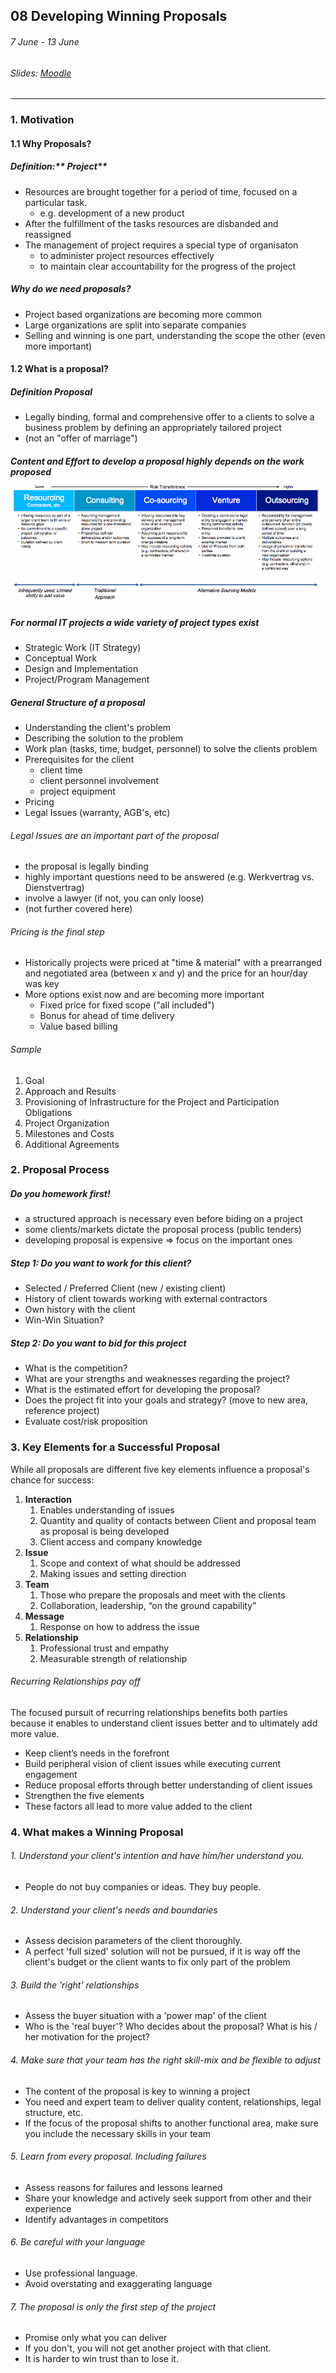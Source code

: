 ## 08 Developing Winning Proposals

###### 7 June - 13 June

###### Slides: [Moodle](https://www.moodle.tum.de/mod/resource/view.php?id=590685)

---

### 1. Motivation

#### 1.1 Why Proposals?

##### Definition:** Project**

* Resources are brought together for a period of time, focused on a particular task.
  * e.g. development of a new product
* After the fulfillment of the tasks resources are disbanded and reassigned
* The management of project requires a special type of organisaton
  * to administer project resources effectively
  * to maintain clear accountability for the progress of the project

##### Why do we need proposals?

* Project based organizations are becoming more common
* Large organizations are split into separate companies
* Selling and winning is one part, understanding the scope the other \(even more important\)

#### 1.2 What is a proposal?

##### Definition Proposal

* Legally binding, formal and comprehensive offer to a clients to solve a business problem by defining an appropriately tailored project
* \(not an "offer of marriage"\)

##### Content and Effort to develop a proposal highly depends on the work proposed![](/assets/proposal_effort.png)

##### For normal IT projects a wide variety of project types exist

* Strategic Work \(IT Strategy\)
* Conceptual Work
* Design and Implementation
* Project/Program Management

##### General Structure of a proposal

* Understanding the client's problem
* Describing the solution to the problem
* Work plan \(tasks, time, budget, personnel\) to solve the clients problem
* Prerequisites for the client
  * client time
  * client personnel involvement
  * project equipment
* Pricing
* Legal Issues \(warranty, AGB's, etc\)

###### Legal Issues are an important part of the proposal

* the proposal is legally binding
* highly important questions need to be answered \(e.g. Werkvertrag vs. Dienstvertrag\)
* involve a lawyer \(if not, you can only loose\)
* \(not further covered here\)

###### Pricing is the final step

* Historically projects were priced at "time & material" with a prearranged and negotiated area \(between x and y\) and the price for an hour/day was key
* More options exist now and are becoming more important
  * Fixed price for fixed scope \("all included"\)
  * Bonus for ahead of time delivery
  * Value based billing

###### Sample

1. Goal
2. Approach and Results
3. Provisioning of Infrastructure for the Project and Participation Obligations
4. Project Organization
5. Milestones and Costs
6. Additional Agreements

### 2. Proposal Process

##### Do you homework first!

* a structured approach is necessary even before biding on a project
* some clients/markets dictate the proposal process \(public tenders\)
* developing proposal is expensive =&gt; focus on the important ones

##### Step 1: Do you want to work for this client?

* Selected / Preferred Client \(new / existing client\)
* History of client towards working with external contractors
* Own history with the client
* Win-Win Situation?

##### Step 2: Do you want to bid for this project

* What is the competition?
* What are your strengths and weaknesses regarding the project?
* What is the estimated effort for developing the proposal?
* Does the project fit into your goals and strategy? \(move to new area, reference project\)
* Evaluate cost/risk proposition

### 3. Key Elements for a Successful Proposal

While all proposals are different five key elements influence a proposal's chance for success:

1. **Interaction**
   1. Enables understanding of issues
   2. Quantity and quality of contacts between Client and proposal team as proposal is being developed
   3. Client access and company knowledge
2. **Issue**
   1. Scope and context of what should be addressed
   2. Making issues and setting direction
3. **Team**
   1. Those who prepare the proposals and meet with the clients
   2. Collaboration, leadership, “on the ground capability”
4. **Message**
   1. Response on how to address the issue
5. **Relationship**
   1. Professional trust and empathy
   2. Measurable strength of relationship

###### Recurring Relationships pay off

The focused pursuit of recurring relationships benefits both parties because it enables to understand client issues better and to ultimately add more value.

* Keep client’s needs in the forefront
* Build peripheral vision of client issues while executing current engagement
* Reduce proposal efforts through better understanding of client issues
* Strengthen the five elements 
* These factors all lead to more value added to the client 

### 4. What makes a Winning Proposal

###### 1. Understand your client's intention and have him/her understand you.
 
 * People do not buy companies or ideas. They buy people.
 
 ###### 2. Understand your client's needs and boundaries
 
 * Assess decision parameters of the client thoroughly.
 * A perfect 'full sized' solution will not be pursued, if it is way off the client's budget or the client wants to fix only part of the problem 

###### 3. Build the 'right' relationships

* Assess the buyer situation with a 'power map' of the client
* Who is the 'real buyer'? Who decides about the proposal? What is his / her motivation for the project?

###### 4. Make sure that your team has the right skill-mix and be flexible to adjust

* The content of the proposal is key to winning a project
* You need and expert team to deliver quality content, relationships, legal structure, etc.
* If the focus of the proposal shifts to another functional area, make sure you include the necessary skills in your team

###### 5. Learn from every proposal. Including failures

* Assess reasons for failures and lessons learned
* Share your knowledge and actively seek support from other and their experience
* Identify advantages in competitors

###### 6. Be careful with your language

* Use professional language.
* Avoid overstating and exaggerating language

###### 7. The proposal is only the first step of the project

* Promise only what you can deliver
* If you don't, you will not get another project with that client.
* It is harder to win trust than to lose it.